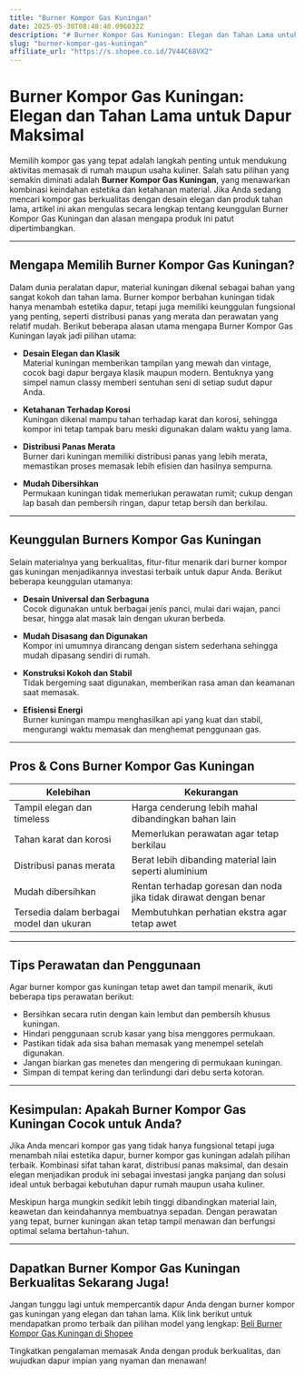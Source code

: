 ```yaml
---
title: "Burner Kompor Gas Kuningan"
date: 2025-05-30T08:48:40.096032Z
description: "# Burner Kompor Gas Kuningan: Elegan dan Tahan Lama untuk Dapur Maksimal..."
slug: "burner-kompor-gas-kuningan"
affiliate_url: "https://s.shopee.co.id/7V44C68VX2"
---
```

# Burner Kompor Gas Kuningan: Elegan dan Tahan Lama untuk Dapur Maksimal

Memilih kompor gas yang tepat adalah langkah penting untuk mendukung aktivitas memasak di rumah maupun usaha kuliner. Salah satu pilihan yang semakin diminati adalah **Burner Kompor Gas Kuningan**, yang menawarkan kombinasi keindahan estetika dan ketahanan material. Jika Anda sedang mencari kompor gas berkualitas dengan desain elegan dan produk tahan lama, artikel ini akan mengulas secara lengkap tentang keunggulan Burner Kompor Gas Kuningan dan alasan mengapa produk ini patut dipertimbangkan.

---

## Mengapa Memilih Burner Kompor Gas Kuningan?

Dalam dunia peralatan dapur, material kuningan dikenal sebagai bahan yang sangat kokoh dan tahan lama. Burner kompor berbahan kuningan tidak hanya menambah estetika dapur, tetapi juga memiliki keunggulan fungsional yang penting, seperti distribusi panas yang merata dan perawatan yang relatif mudah. Berikut beberapa alasan utama mengapa Burner Kompor Gas Kuningan layak jadi pilihan utama:

- **Desain Elegan dan Klasik**  
  Material kuningan memberikan tampilan yang mewah dan vintage, cocok bagi dapur bergaya klasik maupun modern. Bentuknya yang simpel namun classy memberi sentuhan seni di setiap sudut dapur Anda.

- **Ketahanan Terhadap Korosi**  
  Kuningan dikenal mampu tahan terhadap karat dan korosi, sehingga kompor ini tetap tampak baru meski digunakan dalam waktu yang lama.

- **Distribusi Panas Merata**  
  Burner dari kuningan memiliki distribusi panas yang lebih merata, memastikan proses memasak lebih efisien dan hasilnya sempurna.

- **Mudah Dibersihkan**  
  Permukaan kuningan tidak memerlukan perawatan rumit; cukup dengan lap basah dan pembersih ringan, dapur tetap bersih dan berkilau.

---

## Keunggulan Burners Kompor Gas Kuningan

Selain materialnya yang berkualitas, fitur-fitur menarik dari burner kompor gas kuningan menjadikannya investasi terbaik untuk dapur Anda. Berikut beberapa keunggulan utamanya:

- **Desain Universal dan Serbaguna**  
  Cocok digunakan untuk berbagai jenis panci, mulai dari wajan, panci besar, hingga alat masak lain dengan ukuran berbeda.

- **Mudah Disasang dan Digunakan**  
  Kompor ini umumnya dirancang dengan sistem sederhana sehingga mudah dipasang sendiri di rumah.

- **Konstruksi Kokoh dan Stabil**  
  Tidak bergeming saat digunakan, memberikan rasa aman dan keamanan saat memasak.

- **Efisiensi Energi**  
  Burner kuningan mampu menghasilkan api yang kuat dan stabil, mengurangi waktu memasak dan menghemat penggunaan gas.

---

## Pros & Cons Burner Kompor Gas Kuningan

| **Kelebihan** | **Kekurangan** |
|----------------|----------------|
| Tampil elegan dan timeless | Harga cenderung lebih mahal dibandingkan bahan lain |
| Tahan karat dan korosi | Memerlukan perawatan agar tetap berkilau |
| Distribusi panas merata | Berat lebih dibanding material lain seperti aluminium |
| Mudah dibersihkan | Rentan terhadap goresan dan noda jika tidak dirawat dengan benar |
| Tersedia dalam berbagai model dan ukuran | Membutuhkan perhatian ekstra agar tetap awet |

---

## Tips Perawatan dan Penggunaan

Agar burner kompor gas kuningan tetap awet dan tampil menarik, ikuti beberapa tips perawatan berikut:

- Bersihkan secara rutin dengan kain lembut dan pembersih khusus kuningan.
- Hindari penggunaan scrub kasar yang bisa menggores permukaan.
- Pastikan tidak ada sisa bahan memasak yang menempel setelah digunakan.
- Jangan biarkan gas menetes dan mengering di permukaan kuningan.
- Simpan di tempat kering dan terlindungi dari debu serta kotoran.

---

## Kesimpulan: Apakah Burner Kompor Gas Kuningan Cocok untuk Anda?

Jika Anda mencari kompor gas yang tidak hanya fungsional tetapi juga menambah nilai estetika dapur, burner kompor gas kuningan adalah pilihan terbaik. Kombinasi sifat tahan karat, distribusi panas maksimal, dan desain elegan menjadikan produk ini sebagai investasi jangka panjang dan solusi ideal untuk berbagai kebutuhan dapur rumah maupun usaha kuliner.

Meskipun harga mungkin sedikit lebih tinggi dibandingkan material lain, keawetan dan keindahannya membuatnya sepadan. Dengan perawatan yang tepat, burner kuningan akan tetap tampil menawan dan berfungsi optimal selama bertahun-tahun.

---

## Dapatkan Burner Kompor Gas Kuningan Berkualitas Sekarang Juga!

Jangan tunggu lagi untuk mempercantik dapur Anda dengan burner kompor gas kuningan yang elegan dan tahan lama. Klik link berikut untuk mendapatkan promo terbaik dan pilihan model yang lengkap: [Beli Burner Kompor Gas Kuningan di Shopee](https://s.shopee.co.id/7V44C68VX2)

Tingkatkan pengalaman memasak Anda dengan produk berkualitas, dan wujudkan dapur impian yang nyaman dan menawan!